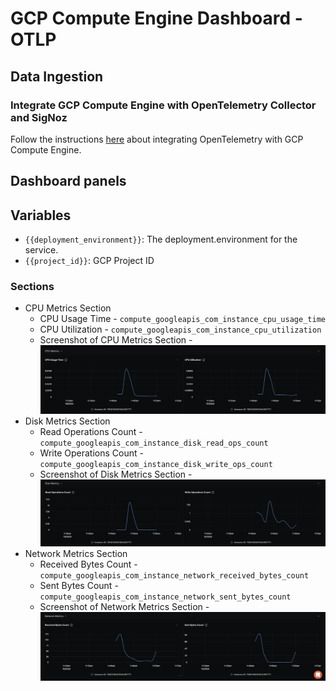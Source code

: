 # GCP Compute Engine Dashboard - OTLP

## Data Ingestion

### Integrate GCP Compute Engine with OpenTelemetry Collector and SigNoz

Follow the instructions [here](https://signoz.io/docs/gcp-monitoring/compute-engine/metrics/) about integrating OpenTelemetry with GCP Compute Engine.

## Dashboard panels

## Variables

- `{{deployment_environment}}`: The deployment.environment for the service.
- `{{project_id}}`: GCP Project ID

### Sections

- CPU Metrics Section
  - CPU Usage Time - `compute_googleapis_com_instance_cpu_usage_time`
  - CPU Utilization - `compute_googleapis_com_instance_cpu_utilization`
  - Screenshot of CPU Metrics Section - ![GCP Compute Engine CPU Metrics Section Screenshot](assets/cpu-metrics-section.png)
- Disk Metrics Section
  - Read Operations Count - `compute_googleapis_com_instance_disk_read_ops_count`
  - Write Operations Count - `compute_googleapis_com_instance_disk_write_ops_count`
  - Screenshot of Disk Metrics Section - ![GCP Compute Engine Disk Metrics Section Screenshot](assets/disk-metrics-section.png)
- Network Metrics Section
  - Received Bytes Count - `compute_googleapis_com_instance_network_received_bytes_count`
  - Sent Bytes Count - `compute_googleapis_com_instance_network_sent_bytes_count`
  - Screenshot of Network Metrics Section - ![GCP App Engine Network Metrics Section Screenshot](assets/network-metrics-section.png)

